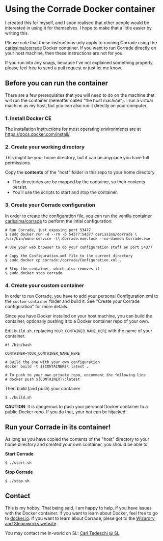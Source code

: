 # Using the Corrade Docker container

I created this for myself, and I soon realised that other people would be interested in using it for themselves. I hope to make that a little easier by writing this.

Please note that these instructions only apply to running Corrade using the [carissima/corrade](https://hub.docker.com/r/carissima/corrade) Docker container. If you want to run Corrade directly on your host machine, then these instructions are not for you.

If you run into any snags, because I've not explained something properly, please feel free to send a pull request or just let me know.

## Before you can run the container

There are a few prerequisites that you will need to do on the machine that will run the container (hereafter called "the host machine"). I run a virtual machine as my host, but you can also run it directly on your computer.

### 1. Install Docker CE

The installation instructions for most operating environments are at https://docs.docker.com/install/.

### 2. Create your working directory

This might be your home directory, but it can be anyplace you have full permissions.

Copy the **contents** of the "host" folder in this repo to your home directory. 
- The directories are be mapped by the container, so their contents persist.
- You'll use the scripts to start and stop the container.

### 3. Create your Corrade configuration

In order to create the configuration file, you can run the vanilla container [carissima/corrade](https://hub.docker.com/r/carissima/corrade/) to perform the intial configuration:

```shell
# Run Corrade, just exposing port 53477
$ sudo docker run -d --rm -p 54377:54377 carissima/corrade \
/usr/bin/mono-service -l\:Corrade.exe.lock --no-daemon Corrade.exe

# Use your web browser to do your configuration stuff on port 54377

# Copy the Configuration.xml file to the current directory
$ sudo docker cp corrade:/corrade/Configuration.xml .

# Stop the container, which also removes it
$ sudo docker stop corrade
```

### 4. Create your custom container

In order to run Corrade, you have to add your personal Configuration.xml to the `custom-container` folder and build it. See "Create your Corrade configuration" for more details.

Since you have Docker installed on your host machine, you can build the container, optionally pushing it to a Docker container repo of your own.

Edit `build.sh`, replacing `YOUR_CONTAINER_NAME_HERE` with the name of your container.

```shell
#! /bin/bash

CONTAINER=YOUR_CONTAINER_NAME_HERE

# Build the one with your own configuration
docker build -t ${CONTAINER}\:latest .

# To push to your own private repo, uncomment the following line
# docker push ${CONTAINER}\:latest
```

Then build (and push) your container

```shell
$ ./build.sh
```

**CAUTION**: It is dangerous to push your personal Docker container to a public Docker repo. If you do that, your bot can be hijacked!

## Run your Corrade in its container!

As long as you have copied the contents of the "host" directory to your home directory and created your own container, you should be able to:

**Start Corrade**

```shell
$ ./start.sh
```

**Stop Corrade**

```shell
$ ./stop.sh
```
## Contact

This is my hobby. That being said, I am happy to help, if you have issues with the Docker container. If you want to learn about Docker, feel free to go to [docker.io](https://docker.io). If you want to learn about Corrade, plese got to the [Wizardry and Steamworks website](http://grimore.org).

You may contact me in-world on SL: [Cari Tedeschi @ SL](secondlife:///app/agent/7c0db6d3-41b2-4a9f-8df7-c38c9459e79e/about)
